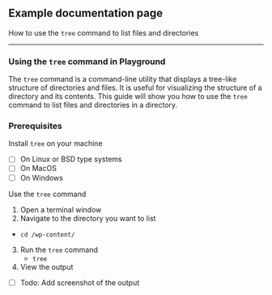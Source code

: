 ## Example documentation page
How to use the `tree` command to list files and directories 

---

### Using the `tree` command in Playground
The `tree` command is a command-line utility that displays a tree-like structure of directories and files. It is useful for visualizing the structure of a directory and its contents. This guide will show you how to use the `tree` command to list files and directories in a directory.

### Prerequisites
Install `tree` on your machine
- [ ] On Linux or BSD type systems
- [ ] On MacOS
- [ ] On Windows

Use the `tree` command
1. Open a terminal window
2. Navigate to the directory you want to list
 - `cd /wp-content/`
3. Run the `tree` command
    - `tree`
4. View the output
- [ ] Todo: Add screenshot of the output
